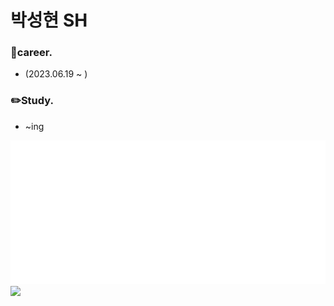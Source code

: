 # 박성현 SH

### 🚩career.
<ul>
  <li>(2023.06.19 ~ ) </li>
</ul>

### ✏️Study.
<ul>
  <li>~ing</li>
</ul>


<img src="isocalendar.svg"></img>
<img src="https://github-readme-stats.vercel.app/api/top-langs/?username=scars97&layout=compact&theme=transparent"></img>
